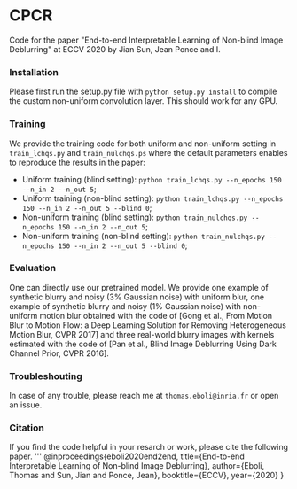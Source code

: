 # CPCR

Code for the paper "End-to-end Interpretable Learning of Non-blind Image Deblurring" at ECCV 2020 by Jian Sun, Jean Ponce and I.

### Installation

Please first run the setup.py file with `python setup.py install` to compile the custom non-uniform convolution layer. This should work for any GPU.

### Training

We provide the training code for both uniform and non-uniform setting in `train_lchqs.py` and `train_nulchqs.ps` where the default parameters enables to reproduce the results in the paper:

* Uniform training (blind setting): `python train_lchqs.py --n_epochs 150 --n_in 2 --n_out 5`;
* Uniform training (non-blind setting): `python train_lchqs.py --n_epochs 150 --n_in 2 --n_out 5 --blind 0`;
* Non-uniform training (blind setting): `python train_nulchqs.py --n_epochs 150 --n_in 2 --n_out 5`;
* Non-uniform training (non-blind setting): `python train_nulchqs.py --n_epochs 150 --n_in 2 --n_out 5 --blind 0`;

### Evaluation

One can directly use our pretrained model. We provide one example of synthetic blurry and noisy (3% Gaussian noise) with uniform blur, one example of synthetic blurry and noisy (1% Gaussian noise) with non-uniform motion blur obtained with the code of [Gong et al., From Motion Blur to Motion Flow: a Deep Learning Solution for Removing Heterogeneous Motion Blur, CVPR 2017] and three real-world blurry images with kernels estimated with the code of [Pan et al., Blind Image Deblurring Using Dark Channel Prior, CVPR 2016].

### Troubleshouting

In case of any trouble, please reach me at `thomas.eboli@inria.fr` or open an issue.

### Citation

If you find the code helpful in your resarch or work, please cite the following paper.
'''
@inproceedings{eboli2020end2end,
    title={End-to-end Interpretable Learning of Non-blind Image Deblurring},
    author={Eboli, Thomas and Sun, Jian and Ponce, Jean},
    booktitle={ECCV},
    year={2020}
}
```